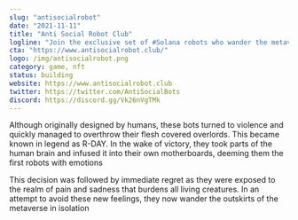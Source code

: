 ```yaml
---
slug: "antisocialrobot"
date: "2021-11-11"
title: "Anti Social Robot Club"
logline: "Join the exclusive set of #Solana robots who wander the metaverse in isolation"
cta: "https://www.antisocialrobot.club/"
logo: /img/antisocialrobot.png
category: game, nft
status: building
website: https://www.antisocialrobot.club
twitter: https://twitter.com/AntiSocialBots
discord: https://discord.gg/Vk26nVgTMk
---
```


Although originally designed by humans, these bots turned to violence and quickly managed to overthrow their flesh covered overlords. 
This became known in legend as R-DAY. In the wake of victory, they took parts of the human brain and infused it into their own motherboards, 
deeming them the first robots with emotions

This decision was followed by immediate regret as they were exposed to the realm of pain and sadness that burdens all living creatures. 
In an attempt to avoid these new feelings, they now wander the outskirts of the metaverse in isolation
